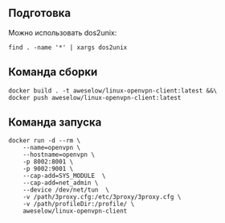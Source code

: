 ## Подготовка

Можно использовать dos2unix:

```
find . -name '*' | xargs dos2unix
```


## Команда сборки

```
docker build . -t aweselow/linux-openvpn-client:latest &&\
docker push aweselow/linux-openvpn-client:latest
```

## Команда запуска
```
docker run -d --rm \
    --name=openvpn \
	--hostname=openvpn \
	-p 8002:8001 \
	-p 9002:9001 \
	--cap-add=SYS_MODULE  \
	--cap-add=net_admin \
	--device /dev/net/tun  \	 
	-v /path/3proxy.cfg:/etc/3proxy/3proxy.cfg \
	-v /path/profileDir:/profile/ \
	aweselow/linux-openvpn-client
```